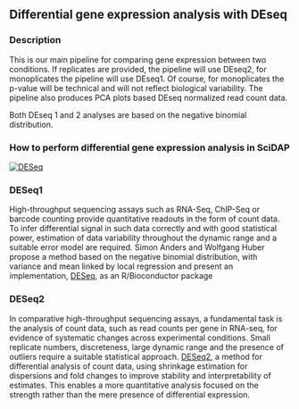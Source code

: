 ## Differential gene expression analysis with DEseq

### Description

This is our main pipeline for comparing gene expression between two conditions. If replicates are provided, the pipeline will use DEseq2, for monoplicates the pipeline will use DEseq1. Of course, for monoplicates the p-value will be technical and will not reflect biological variability. The pipeline also produces PCA plots based DEseq normalized read count data.



Both DEseq 1 and 2 analyses are based on the negative binomial distribution.


### How to perform differential gene expression analysis in SciDAP

[![DESeq](https://img.youtube.com/vi/ZJbiIxcnKzU/0.jpg)](https://youtu.be/ZJbiIxcnKzU "Differential Gene Expression Analysis")

### DESeq1

High-throughput sequencing assays such as RNA-Seq, ChIP-Seq or barcode counting provide quantitative readouts
in the form of count data. To infer differential signal in such data correctly and with good statistical power,
estimation of data variability throughout the dynamic range and a suitable error model are required.
Simon Anders and Wolfgang Huber propose a method based on the negative binomial distribution, with variance and mean
linked by local regression and present an implementation, [DESeq](http://bioconductor.org/packages/release/bioc/html/DESeq.html),
as an R/Bioconductor package

### DESeq2

In comparative high-throughput sequencing assays, a fundamental task is the analysis of count data,
such as read counts per gene in RNA-seq, for evidence of systematic changes across experimental conditions.
Small replicate numbers, discreteness, large dynamic range and the presence of outliers require a
suitable statistical approach. [DESeq2](http://www.bioconductor.org/packages/release/bioc/html/DESeq2.html),
a method for differential analysis of count data,
using shrinkage estimation for dispersions and fold changes to improve stability and interpretability of estimates.
This enables a more quantitative analysis focused on the strength rather than the mere presence of differential expression.
